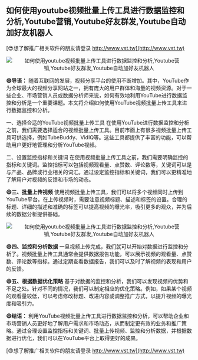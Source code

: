 ## **如何使用youtube视频批量上传工具进行数据监控和分析,Youtube营销,Youtube好友群发,Youtube自动加好友机器人**

[😍想了解推广相关软件的朋友请登录 http://www.vst.tw](http://www.vst.tw)

 <center><img src="https://vst.tw/MP4/tuiguang/png/8.png" alt="如何使用youtube视频批量上传工具进行数据监控和分析,Youtube营销,Youtube好友群发,Youtube自动加好友机器人"></center>

**😄导语：**
随着互联网的发展，视频分享平台的使用不断增加。其中，YouTube作为全球最大的视频分享网站之一，拥有庞大的用户群体和海量的视频资源。对于一些企业、市场营销人员或数据分析师来说，如何有效地利用YouTube进行数据监控和分析是一个重要课题。本文将介绍如何使用YouTube视频批量上传工具来进行数据监控和分析。

一、选择合适的YouTube视频批量上传工具
在使用YouTube进行数据监控和分析之前，我们需要选择适合的视频批量上传工具。目前市面上有很多视频批量上传工具可供选择，例如TubeBuddy、VidIQ等。这些工具都提供了丰富的功能，可以帮助用户更好地管理和分析YouTube视频。

二、设置监控指标和关键词
在使用视频批量上传工具之前，我们需要明确监控的指标和关键词。监控指标可以包括视频观看量、点赞数、评论数等，关键词可以是与产品、品牌或行业相关的词汇。通过设定监控指标和关键词，我们可以更精准地了解用户对视频的反馈和市场的动态。

**😄三、批量上传视频**
使用视频批量上传工具，我们可以将多个视频同时上传到YouTube平台。在上传视频时，需要注意视频标题、描述和标签的设置。合理的标题、详细的描述和准确的标签可以提高视频的曝光率，吸引更多的观众，并为后续的数据分析提供基础。

 <center><img src="https://vst.tw/MP4/tuiguang/png/1.png" alt="如何使用youtube视频批量上传工具进行数据监控和分析,Youtube营销,Youtube好友群发,Youtube自动加好友机器人"></center>

**😄四、监控和分析数据**
一旦视频上传完成，我们就可以开始对数据进行监控和分析了。视频批量上传工具通常会提供数据报告功能，可以展示视频的观看量、点赞数、评论数等指标。通过定期查看数据报告，我们可以及时了解视频的表现和用户的反馈。

**😄五、根据数据优化策略**
基于对数据的监控和分析，我们可以发现视频的优势和不足之处。针对不同的情况，我们可以制定相应的优化策略。例如，如果某个视频的观看量较低，可以考虑修改标题、改进内容或调整推广方式，以提升视频的曝光度和吸引力。

**😄结语：**
利用YouTube视频批量上传工具进行数据监控和分析，可以帮助企业和市场营销人员更好地了解用户需求和市场动态，从而制定更有效的业务和推广策略。通过合理设置监控指标和关键词、批量上传视频、监控和分析数据，并根据数据进行优化，我们可以在YouTube平台上取得更好的成果。

[😍想了解推广相关软件的朋友请登录 http://www.vst.tw](http://www.vst.tw)



